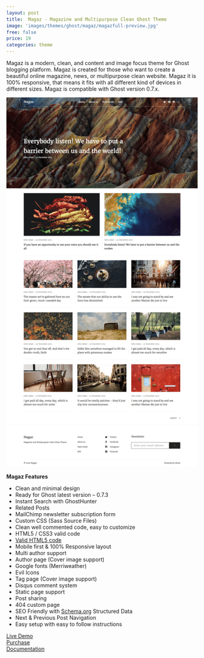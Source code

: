 ```yaml
---
layout: post
title:  Magaz - Magazine and Multipurpose Clean Ghost Theme
image: 'images/themes/ghost/magaz/magazfull-preview.jpg'
free: false
price: 19
categories: theme
---
```


Magaz is a modern, clean, and content and image focus theme for Ghost blogging platform. Magaz is created for those who want to create a beautiful online magazine, news, or multipurpose clean website. Magaz it is 100% responsive, that means it fits with all different kind of devices in different sizes. Magaz is compatible with Ghost version 0.7.x.

![aspire-ghost-full-preview](/images/themes/ghost/magaz/magaz-ghost-full-preview.png)

**Magaz Features**

- Clean and minimal design
- Ready for Ghost latest version – 0.7.3
- Instant Search with GhostHunter
- Related Posts
- MailChimp newsletter subscription form
- Custom CSS (Sass Source Files)
- Clean well commented code, easy to customize
- HTML5 / CSS3 valid code
- <a href="https://validator.w3.org/nu/?doc=http%3A%2F%2Fmagaz.aspirethemes.com%2F">Valid HTML5 code<a/>
- Mobile first &amp; 100% Responsive layout
- Multi author support
- Author page (Cover image support)
- Google fonts (Merriweather)
- Evil Icons
- Tag page (Cover image support)
- Disqus comment system
- Static page support
- Post sharing
- 404 custom page
- SEO Friendly with <a href="http://Schema.org">Schema.org</a> Structured Data
- Next &amp; Previous Post Navigation
- Easy setup with easy to follow instructions


<div class="row">
  <div class="column medium-4 large-4">
    <a class="button button--large button--expand" href="http://magaz.aspirethemes.com/" target="_blank">Live Demo</a>
  </div>
  <div class="column medium-4 large-4">
    <a class="button button--expand button--large button--success" href="http://themeforest.net/item/magaz-magazine-and-multipurpose-clean-ghost-theme/14907507" target="_blank">Purchase</a>
  </div>
  <div class="column medium-4 large-4">
    <a class="button button--large button--expand" href="http://aspirethemes.com/docs/magaz-ghost.html" target="_blank">Documentation</a>
  </div>
</div>